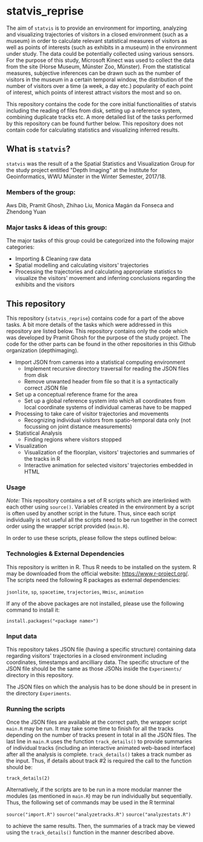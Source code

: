 # statvis_reprise

The aim of `statvis` is to provide an environment for importing, analyzing and visualizing trajectories of visitors in a closed environment (such as a museum) in order to calculate relevant statistical measures of visitors as well as points of interests (such as exhibits in a museum) in the environment under study. The data could be potentially collected using various sensors. For the purpose of this study, Microsoft Kinect was used to collect the data from the site (Horse Museum, Münster Zoo, Münster). From the statistical measures, subjective inferences can be drawn such as the number of visitors in the museum in a certain temporal window, the distribution of the number of visitors over a time (a week, a day etc.) popularity of each point of interest, which points of interest attract visitors the most and so on.

This repository contains the code for the core initial functionalities of statvis including the reading of files from disk, setting up a reference system, combining duplicate tracks etc. A more detailed list of the tasks performed by this repository can be found further below. This repository does not contain code for calculating statistics and visualizing inferred results.

## What is `statvis`?
`statvis` was the result of a the Spatial Statistics and Visualization Group for the study project entitled "Depth Imaging"
at the Institute for Geoinformatics, WWU Münster in the Winter Semester, 2017/18.

### Members of the group:
Aws Dib, Pramit Ghosh, Zhihao Liu, Monica Magán da Fonseca and Zhendong Yuan

### Major tasks & ideas of this group:
The major tasks of this group could be categorized into the following major categories:
* Importing & Cleaning raw data
* Spatial modelling and calculating visitors' trajectories
* Processing the trajectories and calculating appropriate statistics to visualize the visitors' movement and inferring conclusions regarding the exhibits and the visitors

## This repository
This repository (`statvis_reprise`) contains code for a part of the above tasks. A bit more details of the tasks which were addressed in this repository are listed below. This repository contains only the code which was developed by Pramit Ghosh for the purpose of the study project. The code for the other parts can be found in the other repositories in this Github organization (depthimaging).

* Import JSON from cameras into a statistical computing environment
  * Implement recursive directory traversal for reading the JSON files from disk
  * Remove unwanted header from file so that it is a syntactically correct JSON file
* Set up a conceptual reference frame for the area
  * Set up a global reference system into which all coordinates from local coordinate systems of individual cameras have to be mapped
* Processing to take care of visitor trajectories and movements
  * Recognizing individual visitors from spatio-temporal data only (not focussing on joint distance measurements)
* Statistical Analysis
  * Finding regions where visitors stopped
* Visualization
  * Visualization of the floorplan, visitors' trajectories and summaries of the tracks in R
  * Interactive animation for selected visitors' trajectories embedded in HTML

### Usage

*Note:* This repository contains a set of R scripts which are interlinked with each other using `source()`. Variables created in the environment by a script is often used by another script in the future. Thus, since each script individually is not useful all the scripts need to be run together in the correct order using the wrapper script provided (`main.R`).

In order to use these scripts, please follow the steps outlined below:

### Technologies & External Dependencies
This repository is written in R. Thus R needs to be installed on the system. R may be downloaded from the official website: <https://www.r-project.org/>. The scripts need the following R packages as external dependencies:

`jsonlite`, `sp`, `spacetime`, `trajectories`, `Hmisc`, `animation`

If any of the above packages are not installed, please use the following command to install it:

`install.packages("<package name>")`

### Input data
This repository takes JSON file (having a specific structure) containing data regarding visitors' trajectories in a closed environment including coordinates, timestamps and ancilliary data. The specific structure of the JSON file should be the same as those JSONs inside the `Experiments/` directory in this repository.

The JSON files on which the analysis has to be done should be in present in the directory `Experiments`.

### Running the scripts
Once the JSON files are available at the correct path, the wrapper script `main.R` may be run. It may take some time to finish for all the tracks depending on the number of tracks present in total in all the JSON files. The last line in `main.R` uses the function `track_details()` to provide summaries of individual tracks (including an interactive animated web-based interface) after all the analysis is complete. `track_details()` takes a track number as the input. Thus, if details about track #2 is required the call to the function should be:

`track_details(2)`

Alternatively, if the scripts are to be run in a more modular manner the modules (as mentioned in `main.R`) may be run individually but sequentially. Thus, the following set of commands may be used in the R terminal

`source("import.R")`
`source("analyzetracks.R")`
`source("analyzestats.R")`

to achieve the same results. Then, the summaries of a track may be viewed using the `track_details()` function in the manner described above.
